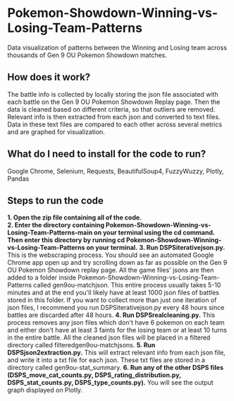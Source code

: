 # Pokemon-Showdown-Winning-vs-Losing-Team-Patterns
Data visualization of patterns between the Winning and Losing team across thousands of Gen 9 OU Pokemon Showdown matches.
## How does it work?
The battle info is collected by locally storing the json file associated with each battle on the Gen 9 OU Pokemon Showdown Replay page. Then the data is cleaned based on different criteria, so that outliers are removed. Relevant info is then extracted from each json and converted to text files. Data in these text files are compared to each other across several metrics and are graphed for visualization.
## What do I need to install for the code to run?
Google Chrome, Selenium, Requests, BeautifulSoup4, FuzzyWuzzy, Plotly, Pandas
## Steps to run the code
**1. Open the zip file containing all of the code.** <br/>
**2. Enter the directory containing Pokemon-Showdown-Winning-vs-Losing-Team-Patterns-main on your terminal using the cd command. Then enter this directory by running cd Pokemon-Showdown-Winning-vs-Losing-Team-Patterns on your terminal.**
**3. Run DSPSiterativejson.py.** 
This is the webscraping process. You should see an automated Google Chrome app open up and try scrolling down as far as possible on the Gen 9 OU Pokemon Showdown replay page. All the game files' jsons are then added to a folder inside Pokemon-Showdown-Winning-vs-Losing-Team-Patterns called gen9ou-matchjson. This entire process usually takes 5-10 minutes and at the end you'll likely have at least 1000 json files of battles stored in this folder. If you want to collect more than just one iteration of json files, I recommend you run DSPSiterativejson.py every 48 hours since battles are discarded after 48 hours.
**4. Run DSPSrealcleaning.py.**
This process removes any json files which don't have 6 pokemon on each team and either don't have at least 3 faints for the losing team or at least 10 turns in the entire battle. All the cleaned json files will be placed in a filtered directory called filteredgen9ou-matchjsons.
**5. Run DSPSjson2extraction.py.** 
This will extract relevant info from each json file, and write it into a txt file for each json. These txt files are stored in a directory called gen9ou-stat_summary.
**6. Run any of the other DSPS files (DSPS_move_cat_counts.py, DSPS_rating_distribution.py, DSPS_stat_counts.py, DSPS_type_counts.py).**
You will see the output graph displayed on Plotly.
